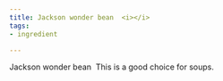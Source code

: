 ```yaml
---
title: Jackson wonder bean  <i></i>
tags:
- ingredient

---
```

Jackson wonder bean  This is a good choice for soups.
